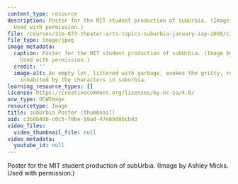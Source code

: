 ```yaml
---
content_type: resource
description: Poster for the MIT student production of subUrbia. (Image by Ashley Micks.
  Used with permission.)
file: /courses/21m-873-theater-arts-topics-suburbia-january-iap-2008/c3b8b4dbc0c5f0be59ad47e09d9bcb43_21m-873iap08-th.jpg
file_type: image/jpeg
image_metadata:
  caption: Poster for the MIT student production of subUrbia. (Image by Ashley Micks.
    Used with permission.)
  credit: ''
  image-alt: An empty lot, littered with garbage, evokes the gritty, rundown environment
    inhabited by the characters in suburbia.
learning_resource_types: []
license: https://creativecommons.org/licenses/by-nc-sa/4.0/
ocw_type: OCWImage
resourcetype: Image
title: subUrbia Poster (thumbnail)
uid: c3b8b4db-c0c5-f0be-59ad-47e09d9bcb43
video_files:
  video_thumbnail_file: null
video_metadata:
  youtube_id: null
---
```

Poster for the MIT student production of subUrbia. (Image by Ashley Micks. Used with permission.)